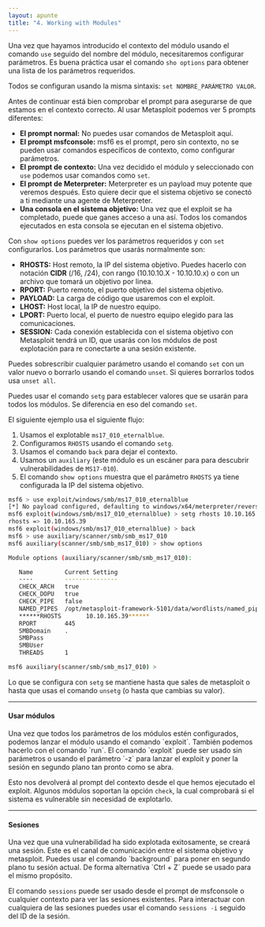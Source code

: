 ```yaml
---
layout: apunte
title: "4. Working with Modules"
---
```


Una vez que hayamos introducido el contexto del módulo usando el comando `use` seguido del nombre del módulo, necesitaremos configurar parámetros. Es buena práctica usar el comando `sho options` para obtener una lista de los parámetros requeridos.

Todos se configuran usando la misma sintaxis: `set NOMBRE_PARÁMETRO VALOR`.

Antes de continuar está bien comprobar el prompt para asegurarse de que estamos en el contexto correcto. Al usar Metasploit podemos ver 5 prompts diferentes:

- **El prompt normal:** No puedes usar comandos de Metasploit aquí.
- **El prompt msfconsole:** msf6 es el prompt, pero sin contexto, no se pueden usar comandos específicos de contexto, como configurar parámetros.
- **El prompt de contexto:** Una vez decidido el módulo y seleccionado con `use` podemos usar comandos como `set`.
- **El prompt de Meterpreter:** Meterpreter es un payload muy potente que veremos después. Esto quiere decir que el sistema objetivo se conectó a ti mediante una agente de Meterpreter.
- **Una consola en el sistema objetivo:** Una vez que el exploit se ha completado, puede que ganes acceso a una así. Todos los comandos ejecutados en esta consola se ejecutan en el sistema objetivo.

Con `show options` puedes ver los parámetros requeridos y con `set` configurarlos. Los parámetros que usarás normalmente son:

- **RHOSTS:** Host remoto, la IP del sistema objetivo. Puedes hacerlo con notación **CIDR** (/16, /24), con rango (10.10.10.X - 10.10.10.x) o con un archivo que tomará un objetivo por linea.
- **RPORT:** Puerto remoto, el puerto objetivo del sistema objetivo.
- **PAYLOAD:** La carga de código que usaremos con el exploit.
- **LHOST:** Host local, la IP de nuestro equipo.
- **LPORT:** Puerto local, el puerto de nuestro equipo elegido para las comunicaciones.
- **SESSION:** Cada conexión establecida con el sistema objetivo con Metasploit tendrá un ID, que usarás con los módulos de post explotación para re conectarte a una sesión existente.

Puedes sobrescribir cualquier parámetro usando el comando `set` con un valor nuevo o borrarlo usando el comando `unset`. Si quieres borrarlos todos usa `unset all`.

Puedes usar el comando `setg` para establecer valores que se usarán para todos los módulos. Se diferencia en eso del comando `set`.

El siguiente ejemplo usa el siguiente flujo:

1. Usamos el explotable `ms17_010_eternalblue`.
2. Configuramos `RHOSTS` usando el comando `setg`.
3. Usamos el comando `back` para dejar el contexto.
4. Usamos un `auxiliary` (este módulo es un escáner para para descubrir vulnerabilidades de `MS17-010`).
5. El comando `show options` muestra que el parámetro `RHOSTS` ya tiene configurada la IP del sistema objetivo.

```bash
msf6 > use exploit/windows/smb/ms17_010_eternalblue 
[*] No payload configured, defaulting to windows/x64/meterpreter/reverse_tcp
msf6 exploit(windows/smb/ms17_010_eternalblue) > setg rhosts 10.10.165.39
rhosts => 10.10.165.39
msf6 exploit(windows/smb/ms17_010_eternalblue) > back
msf6 > use auxiliary/scanner/smb/smb_ms17_010 
msf6 auxiliary(scanner/smb/smb_ms17_010) > show options

Module options (auxiliary/scanner/smb/smb_ms17_010):

   Name         Current Setting                                                Required  Description
   ----         ---------------                                                --------  -----------
   CHECK_ARCH   true                                                           no        Check for architecture on vulnerable hosts
   CHECK_DOPU   true                                                           no        Check for DOUBLEPULSAR on vulnerable hosts
   CHECK_PIPE   false                                                          no        Check for named pipe on vulnerable hosts
   NAMED_PIPES  /opt/metasploit-framework-5101/data/wordlists/named_pipes.txt  yes       List of named pipes to check
   ******RHOSTS       10.10.165.39******                                                   yes       The target host(s), range CIDR identifier, or hosts file with syntax 'file:'
   RPORT        445                                                            yes       The SMB service port (TCP)
   SMBDomain    .                                                              no        The Windows domain to use for authentication
   SMBPass                                                                     no        The password for the specified username
   SMBUser                                                                     no        The username to authenticate as
   THREADS      1                                                              yes       The number of concurrent threads (max one per host)

msf6 auxiliary(scanner/smb/smb_ms17_010) >
```

Lo que se configura con `setg` se mantiene hasta que sales de metasploit o hasta que usas el comando `unsetg` (o hasta que cambias su valor).

------------------
<h4>Usar módulos</h4>
Una vez que todos los parámetros de los módulos estén configurados, podemos lanzar el módulo usando el comando `exploit`. También podemos hacerlo con el comando `run`. El comando `exploit` puede ser usado sin parámetros o usando el parámetro `-z` para lanzar el exploit y poner la sesión en segundo plano tan pronto como se abra.

Esto nos devolverá al prompt del contexto desde el que hemos ejecutado el exploit. Algunos módulos soportan la opción `check`, la cual comprobará si el sistema es vulnerable sin necesidad de explotarlo.

------------------------
<h4>Sesiones</h4>
Una vez que una vulnerabilidad ha sido explotada exitosamente, se creará una sesión. Este es el canal de comunicación entre el sistema objetivo y metasploit. Puedes usar el comando `background` para poner en segundo plano tu sesión actual. De forma alternativa `Ctrl + Z` puede se usado para el mismo propósito. 

El comando `sessions` puede ser usado desde el prompt de msfconsole o cualquier contexto para ver las sesiones existentes. Para interactuar con cualquiera de las sesiones puedes usar el comando `sessions -i` seguido del ID de la sesión.